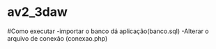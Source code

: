 # av2_3daw
#Como executar
-importar o banco dá aplicação(banco.sql)
-Alterar o arquivo de conexão (conexao.php)
